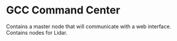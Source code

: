 # GCC Command Center

Contains a master node that will communicate with a web interface. Contains nodes for Lidar.
